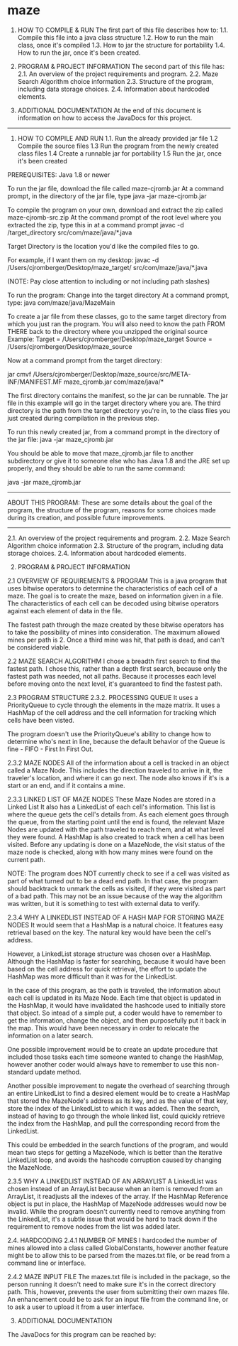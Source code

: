 # maze

1. HOW TO COMPILE & RUN
The first part of this file describes how to:
  1.1. Compile this file into a java class structure
  1.2. How to run the main class, once it's compiled
  1.3. How to jar the structure for portability
  1.4. How to run the jar, once it's been created.

2. PROGRAM & PROJECT INFORMATION
The second part of this file has:
  2.1. An overview of the project requirements and program.
  2.2. Maze Search Algorithm choice information
  2.3. Structure of the program, including data storage choices.
  2.4. Information about hardcoded elements.

3. ADDITIONAL DOCUMENTATION
At the end of this document is information on how to access the JavaDocs for this project.

************************
1. HOW TO COMPILE AND RUN
  1.1. Run the already provided jar file
  1.2 Compile the source files
  1.3 Run the program from the newly created class files
  1.4 Create a runnable jar for portability
  1.5 Run the jar, once it's been created

PREREQUISITES: Java 1.8 or newer

To run the jar file, download the file called maze-cjromb.jar
At a command prompt, in the directory of the jar file, type 
java -jar maze-cjromb.jar

To compile the program on your own, download and extract the zip called maze-cjromb-src.zip
At the command prompt of the root level where you extracted the zip, type this in at a command prompt
javac -d /target_directory src/com/maze/java/*.java

Target Directory is the location you'd like the compiled files to go.

For example, if I want them on my desktop:
javac -d /Users/cjromberger/Desktop/maze_target/ src/com/maze/java/*.java

(NOTE: Pay close attention to including or not including path slashes)

To run the program:
Change into the target directory
At a command prompt, type:
java com/maze/java/MazeMain

To create a jar file from these classes, go to the same target directory from which you just ran the program.
You will also need to know the path FROM THERE back to the directory where you unzipped the original source
Example: Target = /Users/cjromberger/Desktop/maze_target
Source = /Users/cjromberger/Desktop/maze_source

Now at a command prompt from the target directory:

jar cmvf /Users/cjromberger/Desktop/maze_source/src/META-INF/MANIFEST.MF maze_cjromb.jar com/maze/java/*

The first directory contains the manifest, so the jar can be runnable.  The jar file in this example will go in the target directory where you are.  The third directory is the path from the target directory you're in, to the class files you just created during compilation in the previous step.

To run this newly created jar, from a command prompt in the directory of the jar file:
java -jar maze_cjromb.jar

You should be able to move that maze_cjromb.jar file to another subdirectory or give it to someone else who has Java 1.8 and the JRE set up properly, and they should be able to run the same command:

java -jar maze_cjromb.jar

*****************************

ABOUT THIS PROGRAM:
These are some details about the goal of the program, the structure of the program, reasons for some choices made during its creation, and possible future improvements.
**********
2.1. An overview of the project requirements and program.
2.2. Maze Search Algorithm choice information
2.3. Structure of the program, including data storage choices.
2.4. Information about hardcoded elements.

2. PROGRAM & PROJECT INFORMATION

2.1 OVERVIEW OF REQUIREMENTS & PROGRAM
This is a java program that uses bitwise operators to determine the characteristics of each cell of a maze. The goal is to create the maze, based on information given in a file.  The characteristics of each cell can be decoded using bitwise operators against each element of data in the file.

The fastest path through the maze created by these bitwise operators has to take the possibility of mines into consideration. The maximum allowed mines per path is 2.  Once a third mine was hit, that path is dead, and can't be considered viable.

2.2 MAZE SEARCH ALGORITHM
I chose a breadth first search to find the fastest path. I chose this, rather than a depth first search, because only the fastest path was needed, not all paths.  Because it processes each level before moving onto the next level, it's guaranteed to find the fastest path.

2.3 PROGRAM STRUCTURE
2.3.2. PROCESSING QUEUE
It uses a PriorityQueue to cycle through the elements in the maze matrix.  It uses a HashMap of the cell address and the cell information for tracking which cells have been visted.  

The program doesn't use the PriorityQueue's ability to change how to determine who's next in line, because the default behavior of the Queue is fine - FIFO - First In First Out.

2.3.2 MAZE NODES
All of the information about a cell is tracked in an object called a Maze Node.  This includes the direction traveled to arrive in it, the traveler's location, and where it can go next.  The node also knows if it's is a start or an end, and if it contains a mine.

2.3.3 LINKED LIST OF MAZE NODES
These Maze Nodes are stored in a Linked List
It also has a LinkedList of each cell's information. This list is where the queue gets the cell's details from.  As each element goes through the queue, from the starting point until the end is found, the relevant Maze Nodes are updated with the path traveled to reach them, and at what level they were found.  A HashMap is also created to track when a cell has been visited.  Before any updating is done on a MazeNode, the visit status of the maze node is checked, along with how many mines were found on the current path. 

NOTE: The program does NOT currently check to see if a cell was visited as part of what turned out to be a dead end path. In that case, the program should backtrack to unmark the cells as visited, if they were visited as part of a bad path.  This may not be an issue because of the way the algorithm was written, but it is something to test with external data to verify.

2.3.4 WHY A LINKEDLIST INSTEAD OF A HASH MAP FOR STORING MAZE NODES
It would seem that a HashMap is a natural choice. It features easy retrieval based on the key. The natural key would have been the cell's address.

However, a LinkedList storage structure was chosen over a HashMap.  Although the HashMap is faster for searching, because it would have been based on the cell address for quick retrieval, the effort to update the HashMap was more difficult than it was for the LinkedList. 

In the case of this program, as the path is traveled, the information about each cell is updated in its Maze Node.  Each time that object is updated in the HashMap, it would have invalidated the hashcode used to initially store that object.  So intead of a simple put, a coder would have to remember to get the information, change the object, and then purposefully put it back in the map.  This would have been necessary in order to relocate the information on a later search.

One possible improvement would be to create an update procedure that included those tasks each time someone wanted to change the HashMap, however another coder would always have to remember to use this non-standard update method.

Another possible improvement to negate the overhead of searching through an entire LinkedList to find a desired element would be to create a HashMap that stored the MazeNode's address as its key, and as the value of that key, store the index of the LinkedList to which it was added.  Then the search, instead of having to go through the whole linked list, could quickly retrieve the index from the HashMap, and pull the corresponding record from the LinkedList.

This could be embedded in the search functions of the program, and would mean two steps for getting a MazeNode, which is better than the iterative LinkedList loop, and avoids the hashcode corruption caused by changing the MazeNode.

2.3.5 WHY A LINKEDLIST INSTEAD OF AN ARRAYLIST
A LinkedList was chosen instead of an ArrayList because when an item is removed from an ArrayList, it readjusts all the indexes of the array.  If the HashMap Reference object is put in place, the HashMap of MazeNode addresses would now be invalid.  While the program doesn't currently need to remove anything from the LinkedList, it's a subtle issue that would be hard to track down if the requirement to remove nodes from the list was added later.

2.4. HARDCODING
2.4.1 NUMBER OF MINES
I hardcoded the number of mines allowed into a class called GlobalConstants, however another feature might be to allow this to be parsed from the mazes.txt file, or be read from a command line or interface.

2.4.2 MAZE INPUT FILE
The mazes.txt file is included in the package, so the person running it doesn't need to make sure it's in the correct directory path.  This, however, prevents the user from submitting their own mazes file.  An enhancement could be to ask for an input file from the command line, or to ask a user to upload it from a user interface.

3. ADDITIONAL DOCUMENTATION

The JavaDocs for this program can be reached by:
